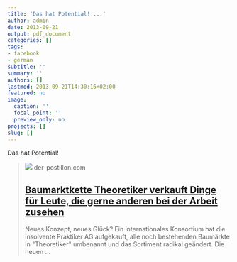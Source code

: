 ```yaml
---
title: 'Das hat Potential! ...'
author: admin
date: 2013-09-21
output: pdf_document
categories: []
tags:
- facebook
- german
subtitle: ''
summary: ''
authors: []
lastmod: 2013-09-21T14:30:16+02:00
featured: no
image:
  caption: ''
  focal_point: ''
  preview_only: no
projects: []
slug: []
---
```

Das hat Potential!
> [![](https://4.bp.blogspot.com/-dm4ediPx9p8/Ui71ie9jzRI/AAAAAAAAWg8/BPipyYTx2uQ/w1200-h630-p-k-no-nu/Theoretiker.jpg)](http://www.der-postillon.com/2013/09/baumarktkette-theoretiker-verkauft.html)
> der-postillon.com
> ## [Baumarktkette Theoretiker verkauft Dinge für Leute, die gerne anderen bei der Arbeit zusehen](http://www.der-postillon.com/2013/09/baumarktkette-theoretiker-verkauft.html)
>
>Neues Konzept, neues Glück? Ein internationales Konsortium hat die insolvente Praktiker AG aufgekauft, alle noch bestehenden Baumärkte in "Theoretiker" umbenannt und das Sortiment radikal geändert. Die neuen ...

